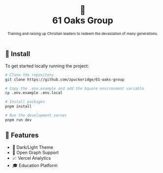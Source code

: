 <div align="center">
  <h1>
    📖
    <br />
    61 Oaks Group
    <br />
  </h1>
  <sup>
     Training and raising up Christian leaders to redeem the devastation of many generations.
</em>
    <br />
  </sup>
  <br />
</div>

## 🚀 Install

To get started locally running the project:

```bash
# Clone the repository
git clone https://github.com/zpuckeridge/61-oaks-group

# Copy the .env.example and add the Square environment variable
cp .env.example .env.local

# Install packages
pnpm install

# Run the development server
pnpm run dev
```

## 🚩 Features

- 🌙 Dark/Light Theme
- 📡 Open Graph Support
- 📈 Vercel Analytics
- 🎓 Education Platform
